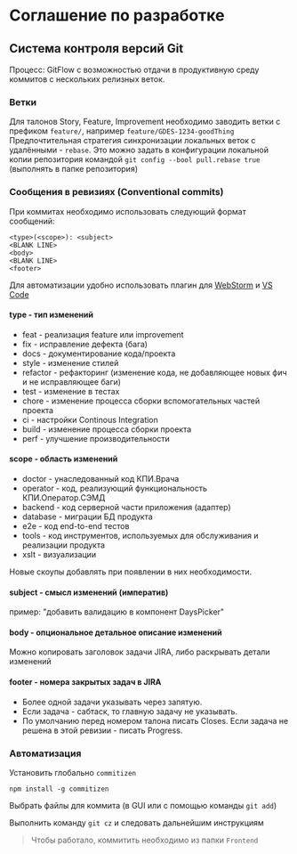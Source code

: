 # Соглашение по разработке

## Система контроля версий Git

Процесс: GitFlow с возможностью отдачи в продуктивную среду коммитов с нескольких релизных веток.

### Ветки

Для талонов Story, Feature, Improvement необходимо заводить ветки с префиком `feature/`, например `feature/GDES-1234-goodThing`
Предпочтительная стратегия синхронизации локальных веток с удалёнными - `rebase`. Это можно задать в конфигурации локальной копии репозитория командой `git config --bool pull.rebase true` (выполнять в папке репозитория)

### Сообщения в ревизиях (Conventional commits)

При коммитах необходимо использовать следующий формат сообщений:

```text
<type>(<scope>): <subject>
<BLANK LINE>
<body>
<BLANK LINE>
<footer>
```

Для автоматизации удобно использовать плагин для [WebStorm](https://plugins.jetbrains.com/plugin/9861-git-commit-template) и [VS Code](https://marketplace.visualstudio.com/items?itemName=KnisterPeter.vscode-commitizen)

#### type - тип изменений

* feat - реализация feature или improvement
* fix - исправление дефекта (бага)
* docs - документирование кода/проекта
* style - изменение стилей
* refactor - рефакторинг (изменение кода, не добавляющее новых фич и не исправляющее баги)
* test - изменение в тестах
* chore - изменение процесса сборки вспомогательных частей проекта
* ci - настройки Continous Integration
* build - изменение процесса сборки проекта
* perf - улучшение производительности

#### scope - область изменений

* doctor - унаследованный код КПИ.Врача
* operator - код, реализующий функциональность КПИ.Оператор.СЭМД
* backend - код серверной части приложения (адаптер)
* database - миграции БД продукта
* e2e - код end-to-end тестов
* tools - код инструментов, используемых для обслуживания и реализации продукта
* xslt - визуализации

Новые скоупы добавлять при появлении в них необходимости.

#### subject - смысл изменений (императив)

пример: "добавить валидацию в компонент DaysPicker"

#### body - опциональное детальное описание изменений

Можно копировать заголовок задачи JIRA, либо раскрывать детали изменений

#### footer - номера закрытых задач в JIRA

* Более одной задачи указывать через запятую.
* Если задача - сабтаск, то главную задачу не указывать.
* По умолчанию перед номером талона писать Closes. Если задача не решена в этой ревизии - писать Progress.

### Автоматизация

Установить глобально `commitizen`

```
npm install -g commitizen
```

Выбрать файлы для коммита (в GUI или с помощью команды `git add`)

Выполнить команду `git cz` и следовать дальнейшим инструкциям

> Чтобы работало, коммитить необходимо из папки `Frontend`
